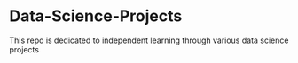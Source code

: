 # Data-Science-Projects
This repo is dedicated to independent learning through various data science projects

